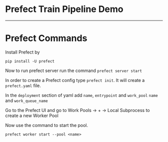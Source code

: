 # Prefect Train Pipeline Demo
------------------------------------------------------------

# Prefect Commands
Install Prefect by
```shell
pip install -U prefect
```
Now to run prefect server run the command ```prefect server start```
 
In order to create a Prefect config type ```prefect init```. It will create a ```prefect.yaml``` file.

In the ```deployment``` section of yaml add ```name```, ```entrypoint``` and ```work_pool``` ```name``` and 
```work_queue_name```


Go to the Prefect UI and go to Work Pools -> + -> Local Subprocess to create a new Worker Pool


Now use the command to start the pool.
```shell
prefect worker start --pool <name>
```
